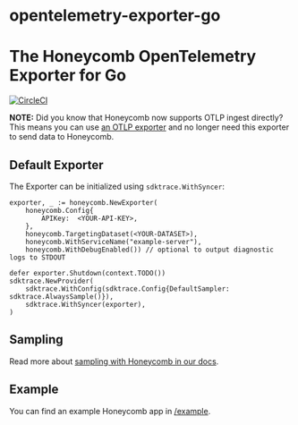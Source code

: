 # opentelemetry-exporter-go

# The Honeycomb OpenTelemetry Exporter for Go

[![CircleCI](https://circleci.com/gh/honeycombio/opentelemetry-exporter-go.svg?style=svg)](https://circleci.com/gh/honeycombio/opentelemetry-exporter-go)

**NOTE:** Did you know that Honeycomb now supports OTLP ingest directly? This means you
can use [an OTLP exporter](https://docs.honeycomb.io/getting-data-in/go/opentelemetry-tutorial/#configure-export-to-honeycomb)
and no longer need this exporter to send data to Honeycomb.

## Default Exporter

The Exporter can be initialized using `sdktrace.WithSyncer`:

```golang
exporter, _ := honeycomb.NewExporter(
	honeycomb.Config{
		APIKey:  <YOUR-API-KEY>,
	},
	honeycomb.TargetingDataset(<YOUR-DATASET>),
	honeycomb.WithServiceName("example-server"),
	honeycomb.WithDebugEnabled()) // optional to output diagnostic logs to STDOUT

defer exporter.Shutdown(context.TODO())
sdktrace.NewProvider(
	sdktrace.WithConfig(sdktrace.Config{DefaultSampler: sdktrace.AlwaysSample()}),
	sdktrace.WithSyncer(exporter),
)
```

## Sampling

Read more about [sampling with Honeycomb in our docs](https://docs.honeycomb.io/working-with-your-data/tracing/sampling/).

## Example

You can find an example Honeycomb app in [/example](./example).
